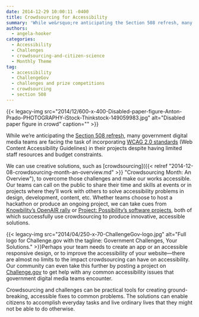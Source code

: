 ```yaml
---
date: 2014-12-29 10:00:11 -0400
title: Crowdsourcing for Accessibility
summary: 'While we&rsquo;re anticipating the Section 508 refresh, many government digital media teams are facing the task of incorporating WCAG 2.0 standards (Web Content Accessibility Guidelines) in their projects despite having limited staff resources and budget constraints. We can use creative solutions, such as crowdsourcing, to overcome those challenges and make our works accessible. Our teams'
authors:
  - angela-hooker
categories:
  - Accessibility
  - Challenges
  - crowdsourcing-and-citizen-science
  - Monthly Theme
tag:
  - accessibility
  - ChallengeGov
  - challenges and prize competitions
  - crowdsourcing
  - section 508
---
```


{{< legacy-img src="2014/12/600-x-400-Disabled-paper-figure-Anton-Prado-PHOTOGRAPHY-iStock-Thinkstock-149059983.jpg" alt="Disabled paper figure in crowd" caption="" >}} 

While we’re anticipating the [Section 508 refresh](http://www.access-board.gov/guidelines-and-standards/communications-and-it/about-the-ict-refresh), many government digital media teams are facing the task of incorporating [WCAG 2.0 standards](http://www.w3.org/TR/UNDERSTANDING-WCAG20/) (Web Content Accessibility Guidelines) in their projects despite having limited staff resources and budget constraints.

We can use creative solutions, such as [crowdsourcing]({{< relref "2014-12-08-crowdsourcing-month-an-overview.md" >}} "Crowdsourcing Month: An Overview"), to overcome those challenges and make our works accessible. Our teams can call on the public to share their time and skills at events or in projects where they&#8217;ll work with others to solve accessibility problems in design, development, content, etc. Whether teams choose to host a hackathon or produce an ongoing project, we can take cues from [Knowbility’s OpenAIR rally](http://www.knowbility.org/v/open-air/) or [Project: Possibility’s software projects](http://projectpossibility.org/projects.php), both of which successfully use crowdsourcing to produce innovative, accessible solutions.

{{< legacy-img src="2014/04/250-x-70-ChallengeGov-logo.jpg" alt="Full logo for Challenge.gov with the tagline: Government Challenges, Your Solutions." >}}Perhaps your team needs to create an app or an accessible responsive design, or to improve the accessibility of your website—there are almost no limits to the impact crowdsourcing can have on accessibility. Our community can even take this further by posting a project on [Challenge.gov](http://challenge.gov) to get help with any common accessibility issues that government digital media teams encounter.

Crowdsourcing and challenges can be practical tools for creating ground-breaking, accessible fixes to common problems. The solutions can enable citizens to accomplish everyday tasks and live ordinary lives that they might not be able to do otherwise.